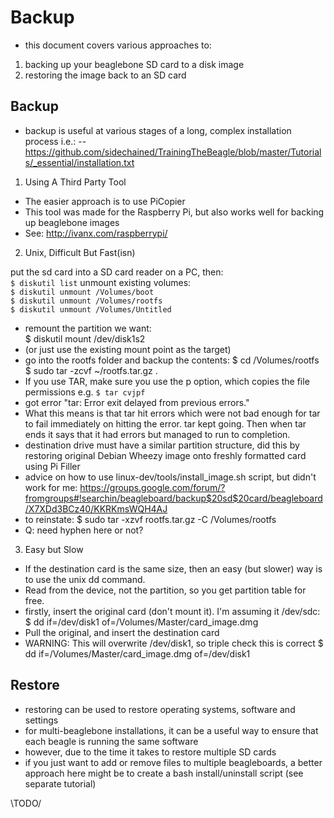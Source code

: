 # Backup

- this document covers various approaches to:
1. backing up your beaglebone SD card to a disk image
2. restoring the image back to an SD card

## Backup

- backup is useful at various stages of a long, complex installation process i.e.:
-- https://github.com/sidechained/TrainingTheBeagle/blob/master/Tutorials/_essential/installation.txt

1. Using A Third Party Tool

- The easier approach is to use PiCopier
- This tool was made for the Raspberry Pi, but also works well for backing up beaglebone images
- See: http://ivanx.com/raspberrypi/

2. Unix, Difficult But Fast(isn)

put the sd card into a SD card reader on a PC, then:  
```$ diskutil list```
unmount existing volumes:  
```$ diskutil unmount /Volumes/boot```  
```$ diskutil unmount /Volumes/rootfs```  
```$ diskutil unmount /Volumes/Untitled```
- remount the partition we want:  
    $ diskutil mount /dev/disk1s2
- (or just use the existing mount point as the target)
- go into the rootfs folder and backup the contents:
    $ cd /Volumes/rootfs
    $ sudo tar -zcvf ~/rootfs.tar.gz .
- If you use TAR, make sure you use the p option, which copies the file permissions e.g. `$ tar cvjpf`
- got error "tar: Error exit delayed from previous errors."
- What this means is that tar hit errors which were not bad enough for tar to fail immediately on hitting the error. tar kept going. Then when tar ends it says that it had errors but managed to run to completion.
- destination drive must have a similar partition structure, did this by restoring original Debian Wheezy image onto freshly formatted card using Pi Filler
- advice on how to use linux-dev/tools/install_image.sh script, but didn't work for me:
https://groups.google.com/forum/?fromgroups#!searchin/beagleboard/backup$20sd$20card/beagleboard/X7XDd3BCz40/KKRKmsWQH4AJ
- to reinstate:
    $ sudo tar -xzvf rootfs.tar.gz -C /Volumes/rootfs
- Q: need hyphen here or not?

3. Easy but Slow

- If the destination card is the same size, then an easy (but slower) way is to use the unix dd command.
- Read from the device, not the partition, so you get partition table for free.
- firstly, insert the original card (don't mount it). I'm assuming it /dev/sdc:
    $ dd if=/dev/disk1 of=/Volumes/Master/card_image.dmg
- Pull the original, and insert the destination card
- WARNING: This will overwrite /dev/disk1, so triple check this is correct
    $ dd if=/Volumes/Master/card_image.dmg of=/dev/disk1

## Restore

- restoring can be used to restore operating systems, software and settings
- for multi-beaglebone installations, it can be a useful way to ensure that each beagle is running the same software
- however, due to the time it takes to restore multiple SD cards
- if you just want to add or remove files to multiple beagleboards, a better approach here might be to create a bash install/uninstall script (see separate tutorial)

\TODO/




